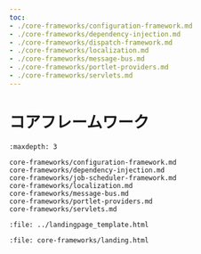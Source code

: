 ```yaml
---
toc:
- ./core-frameworks/configuration-framework.md
- ./core-frameworks/dependency-injection.md
- ./core-frameworks/dispatch-framework.md
- ./core-frameworks/localization.md
- ./core-frameworks/message-bus.md
- ./core-frameworks/portlet-providers.md
- ./core-frameworks/servlets.md
---
```


# コアフレームワーク

```{toctree}
:maxdepth: 3

core-frameworks/configuration-framework.md
core-frameworks/dependency-injection.md
core-frameworks/job-scheduler-framework.md
core-frameworks/localization.md
core-frameworks/message-bus.md
core-frameworks/portlet-providers.md
core-frameworks/servlets.md
```

```{raw} html
:file: ../landingpage_template.html
```

```{raw} html
:file: core-frameworks/landing.html
```
